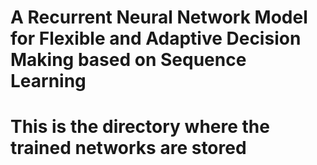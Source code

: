 # A Recurrent Neural Network Model for Flexible and Adaptive Decision Making based on Sequence Learning
# This is the directory where the trained networks are stored













